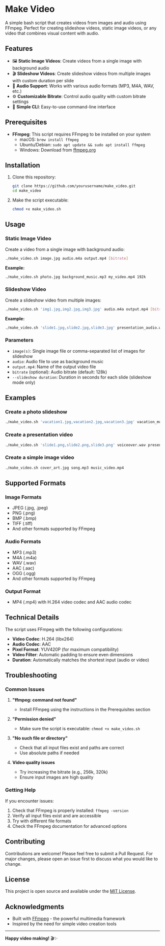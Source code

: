 # Make Video

A simple bash script that creates videos from images and audio using FFmpeg. Perfect for creating slideshow videos, static image videos, or any video that combines visual content with audio.

## Features

- 🖼️ **Static Image Videos**: Create videos from a single image with background audio
- 🎬 **Slideshow Videos**: Create slideshow videos from multiple images with custom duration per slide
- 🎵 **Audio Support**: Works with various audio formats (MP3, M4A, WAV, etc.)
- ⚙️ **Customizable Bitrate**: Control audio quality with custom bitrate settings
- 🚀 **Simple CLI**: Easy-to-use command-line interface

## Prerequisites

- **FFmpeg**: This script requires FFmpeg to be installed on your system
  - macOS: `brew install ffmpeg`
  - Ubuntu/Debian: `sudo apt update && sudo apt install ffmpeg`
  - Windows: Download from [ffmpeg.org](https://ffmpeg.org/download.html)

## Installation

1. Clone this repository:
   ```bash
   git clone https://github.com/yourusername/make_video.git
   cd make_video
   ```

2. Make the script executable:
   ```bash
   chmod +x make_video.sh
   ```

## Usage

### Static Image Video

Create a video from a single image with background audio:

```bash
./make_video.sh image.jpg audio.m4a output.mp4 [bitrate]
```

**Example:**
```bash
./make_video.sh photo.jpg background_music.mp3 my_video.mp4 192k
```

### Slideshow Video

Create a slideshow video from multiple images:

```bash
./make_video.sh 'img1.jpg,img2.jpg,img3.jpg' audio.m4a output.mp4 [bitrate] --slideshow 5
```

**Example:**
```bash
./make_video.sh 'slide1.jpg,slide2.jpg,slide3.jpg' presentation_audio.wav slideshow.mp4 256k --slideshow 3
```

### Parameters

- `image(s)`: Single image file or comma-separated list of images for slideshow
- `audio`: Audio file to use as background music
- `output.mp4`: Name of the output video file
- `bitrate` (optional): Audio bitrate (default: 128k)
- `--slideshow duration`: Duration in seconds for each slide (slideshow mode only)

## Examples

### Create a photo slideshow
```bash
./make_video.sh 'vacation1.jpg,vacation2.jpg,vacation3.jpg' vacation_music.mp3 vacation_video.mp4 192k --slideshow 4
```

### Create a presentation video
```bash
./make_video.sh 'slide1.png,slide2.png,slide3.png' voiceover.wav presentation.mp4 128k --slideshow 8
```

### Create a simple image video
```bash
./make_video.sh cover_art.jpg song.mp3 music_video.mp4
```

## Supported Formats

### Image Formats
- JPEG (.jpg, .jpeg)
- PNG (.png)
- BMP (.bmp)
- TIFF (.tiff)
- And other formats supported by FFmpeg

### Audio Formats
- MP3 (.mp3)
- M4A (.m4a)
- WAV (.wav)
- AAC (.aac)
- OGG (.ogg)
- And other formats supported by FFmpeg

### Output Format
- MP4 (.mp4) with H.264 video codec and AAC audio codec

## Technical Details

The script uses FFmpeg with the following configurations:
- **Video Codec**: H.264 (libx264)
- **Audio Codec**: AAC
- **Pixel Format**: YUV420P (for maximum compatibility)
- **Video Filter**: Automatic padding to ensure even dimensions
- **Duration**: Automatically matches the shortest input (audio or video)

## Troubleshooting

### Common Issues

1. **"ffmpeg: command not found"**
   - Install FFmpeg using the instructions in the Prerequisites section

2. **"Permission denied"**
   - Make sure the script is executable: `chmod +x make_video.sh`

3. **"No such file or directory"**
   - Check that all input files exist and paths are correct
   - Use absolute paths if needed

4. **Video quality issues**
   - Try increasing the bitrate (e.g., 256k, 320k)
   - Ensure input images are high quality

### Getting Help

If you encounter issues:
1. Check that FFmpeg is properly installed: `ffmpeg -version`
2. Verify all input files exist and are accessible
3. Try with different file formats
4. Check the FFmpeg documentation for advanced options

## Contributing

Contributions are welcome! Please feel free to submit a Pull Request. For major changes, please open an issue first to discuss what you would like to change.

## License

This project is open source and available under the [MIT License](LICENSE).

## Acknowledgments

- Built with [FFmpeg](https://ffmpeg.org/) - the powerful multimedia framework
- Inspired by the need for simple video creation tools

---

**Happy video making!** 🎬✨
